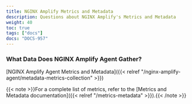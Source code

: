 ```yaml
---
title: NGINX Amplify Metrics and Metadata
description: Questions about NGINX Amplify's Metrics and Metadata
weight: 40
toc: true
tags: ["docs"]
docs: "DOCS-957"
---
```


### What Data Does NGINX Amplify Agent Gather?

[NGINX Amplify Agent Metrics and Metadata]({{< relref "/nginx-amplify-agent/metadata-metrics-collection" >}})

{{< note >}}For a complete list of metrics, refer to the [Metrics and Metadata documentation]({{< relref "/metrics-metadata" >}}).{{< /note >}}